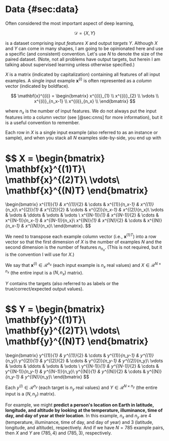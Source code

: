 # Data {#sec:data}

Often considered the most important aspect of deep learning,

$$
\mathcal{D} = \{X, Y\}
$$

<!-- TODO: address training/validation/test sets -->

is a dataset comprising input *features* $X$ and output *targets* $Y$. Although $X$ and $Y$ can come in many shapes, I am going to be opinionated here and use a specific (and consistent) convention. Let's use $N$ to denote the size of the paired dataset. (Note, not all problems have output targets, but herein I am talking about supervised learning unless otherwise specified.)

$X$ is a matrix (indicated by capitalization) containing all features of all input examples. A single input example $\mathbf{x}^{(i)}$ is often represented as a *column* vector (indicated by boldface).

$$
\mathbf{x}^{(i)} =
\begin{bmatrix}
x^{(i)}_{1} \\
x^{(i)}_{2} \\
\vdots \\
x^{(i)}_{n_x-1} \\
x^{(i)}_{n_x} \\
\end{bmatrix}
$$

where $n_x$ is the number of input features. We do not always put the input features into a column vector (see [@sec:cnns] for more information), but it is a useful convention to remember.

Each row in $X$ is a single input example (also referred to as an instance or sample), and when you stack all $N$ examples side-by-side, you end up with

$$
X =
\begin{bmatrix}
\mathbf{x}^{(1)T}\\
\mathbf{x}^{(2)T}\\
\vdots\\
\mathbf{x}^{(N)T}
\end{bmatrix}
=
\begin{bmatrix}
x^{(1)}_{1} & x^{(1)}_{2} & \cdots & x^{(1)}_{n_x-1} & x^{(1)}_{n_x}\\
x^{(2)}_{1} & x^{(2)}_{2} & \cdots & x^{(2)}_{n_x-1} & x^{(2)}_{n_x}\\
\vdots & \vdots & \ddots & \vdots & \vdots \\
x^{(N-1)}_{1} & x^{(N-1)}_{2} & \cdots & x^{(N-1)}_{n_x-1} & x^{(N-1)}_{n_x}\\
x^{(N)}_{1} & x^{(N)}_{2} & \cdots & x^{(N)}_{n_x-1} & x^{(N)}_{n_x}\\
\end{bmatrix}.
$$

<!-- TODO: insert equations using m4 -->

We need to transpose each example column vector (i.e., $\mathbf{x}^{(1)T}$) into a row vector so that the first dimension of $X$ is the number of examples $N$ and the second dimension is the number of features $n_{n_x}$. (This is not required, but it is the convention I will use for $X$.)

We say that $\mathbf{x}^{(i)} \in \mathcal{R}^{n_x}$ (each input example is $n_x$ real values) and $X \in \mathcal{R}^{N \times n_x}$ (the entire input is a $(N, n_x)$ matrix).

$Y$ contains the targets (also referred to as labels or the true/correct/expected output values).

$$
Y =
\begin{bmatrix}
\mathbf{y}^{(1)T}\\
\mathbf{y}^{(2)T}\\
\vdots\\
\mathbf{y}^{(N)T}
\end{bmatrix}
=
\begin{bmatrix}
y^{(1)}_{1} & y^{(1)}_{2} & \cdots & y^{(1)}_{n_y-1} & y^{(1)}_{n_y}\\
y^{(2)}_{1} & y^{(2)}_{2} & \cdots & y^{(2)}_{n_y-1} & y^{(2)}_{n_y}\\
\vdots & \vdots & \ddots & \vdots & \vdots \\
y^{(N-1)}_{1} & y^{(N-1)}_{2} & \cdots & y^{(N-1)}_{n_y-1} & y^{(N-1)}_{n_y}\\
y^{(N)}_{1} & y^{(N)}_{2} & \cdots & y^{(N)}_{n_y-1} & y^{(N)}_{n_y}\\
\end{bmatrix}
$$

Each $y^{(i)} \in \mathcal{R}^{n_y}$ (each target is $n_y$ real values) and $Y \in \mathcal{R}^{N \times n_y}$ (the entire input is a $(N, n_y)$ matrix).

For example, we might **predict a person's location on Earth in latitude, longitude, and altitude by looking at the temperature, illuminance, time of day, and day of year at their location**. In this example, $n_x$ and $n_y$ are $4$ (temperature, illuminance, time of day, and day of year) and $3$ (latitude, longitude, and altitude), respectively. And if we have $N=785$ example pairs, then $X$ and $Y$ are $(785, 4)$ and $(785, 3)$, respectively.
